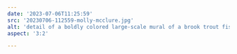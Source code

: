 ```yaml
---
date: '2023-07-06T11:25:59'
src: '20230706-112559-molly-mcclure.jpg'
alt: 'detail of a boldly colored large-scale mural of a brook trout fish'
aspect: '3:2'

---
```

